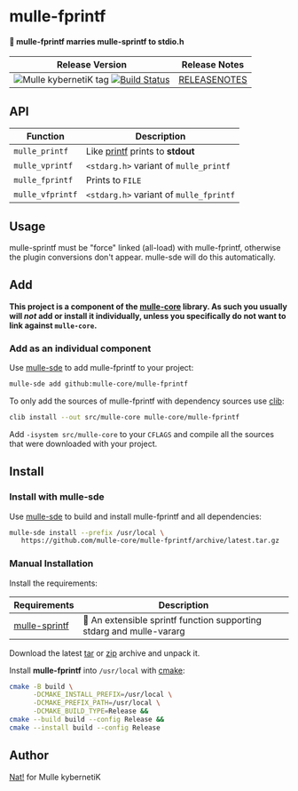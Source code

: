 # mulle-fprintf

#### 🔢 mulle-fprintf marries mulle-sprintf to stdio.h


| Release Version                                       | Release Notes
|-------------------------------------------------------|--------------
| ![Mulle kybernetiK tag](https://img.shields.io/github/tag/mulle-core/mulle-fprintf.svg?branch=release) [![Build Status](https://github.com/mulle-core/mulle-fprintf/workflows/CI/badge.svg?branch=release)](//github.com/mulle-core/mulle-fprintf/actions)| [RELEASENOTES](RELEASENOTES.md) |


## API

| Function         | Description
|------------------|-------------
| `mulle_printf`   | Like [printf](//www.cplusplus.com/reference/cstdio/printf/) prints to **stdout**
| `mulle_vprintf`  | `<stdarg.h>` variant of `mulle_printf`
| `mulle_fprintf`  | Prints to `FILE`
| `mulle_vfprintf` | `<stdarg.h>` variant of `mulle_fprintf`



## Usage

mulle-sprintf must be "force" linked (all-load) with mulle-fprintf,
otherwise the plugin conversions don't appear. mulle-sde will do this automatically.





## Add

**This project is a component of the [mulle-core](//github.com/mulle-core/mulle-core) library. As such you usually will *not* add or install it
individually, unless you specifically do not want to link against
`mulle-core`.**


### Add as an individual component

Use [mulle-sde](//github.com/mulle-sde) to add mulle-fprintf to your project:

``` sh
mulle-sde add github:mulle-core/mulle-fprintf
```

To only add the sources of mulle-fprintf with dependency
sources use [clib](https://github.com/clibs/clib):


``` sh
clib install --out src/mulle-core mulle-core/mulle-fprintf
```

Add `-isystem src/mulle-core` to your `CFLAGS` and compile all the sources that were downloaded with your project.


## Install

### Install with mulle-sde

Use [mulle-sde](//github.com/mulle-sde) to build and install mulle-fprintf and all dependencies:

``` sh
mulle-sde install --prefix /usr/local \
   https://github.com/mulle-core/mulle-fprintf/archive/latest.tar.gz
```

### Manual Installation

Install the requirements:

| Requirements                                 | Description
|----------------------------------------------|-----------------------
| [mulle-sprintf](https://github.com/mulle-core/mulle-sprintf)             | 🔢 An extensible sprintf function supporting stdarg and mulle-vararg

Download the latest [tar](https://github.com/mulle-core/mulle-fprintf/archive/refs/tags/latest.tar.gz) or [zip](https://github.com/mulle-core/mulle-fprintf/archive/refs/tags/latest.zip) archive and unpack it.

Install **mulle-fprintf** into `/usr/local` with [cmake](https://cmake.org):

``` sh
cmake -B build \
      -DCMAKE_INSTALL_PREFIX=/usr/local \
      -DCMAKE_PREFIX_PATH=/usr/local \
      -DCMAKE_BUILD_TYPE=Release &&
cmake --build build --config Release &&
cmake --install build --config Release
```

## Author

[Nat!](https://mulle-kybernetik.com/weblog) for Mulle kybernetiK


